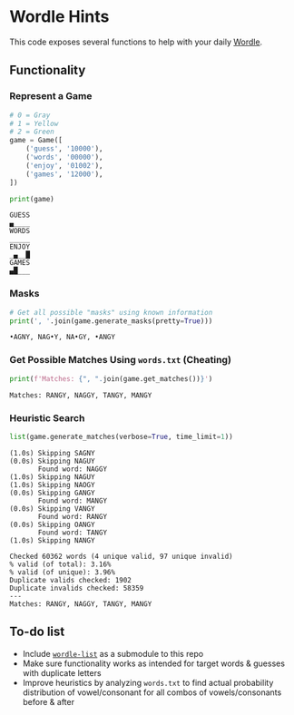 # Wordle Hints
This code exposes several functions to help with your daily [Wordle](https://www.nytimes.com/games/wordle/index.html).

## Functionality
### Represent a Game
```py
# 0 = Gray
# 1 = Yellow
# 2 = Green
game = Game([
    ('guess', '10000'),
    ('words', '00000'),
    ('enjoy', '01002'),
    ('games', '12000'),
])    

print(game)
```
```
GUESS
▄____
WORDS
_____
ENJOY
_▄__█
GAMES
▄█___
```

### Masks
```py
# Get all possible "masks" using known information
print(', '.join(game.generate_masks(pretty=True)))
```
```
•AGNY, NAG•Y, NA•GY, •ANGY
```
### Get Possible Matches Using `words.txt` (Cheating)
```py
print(f'Matches: {", ".join(game.get_matches())}')
```
```
Matches: RANGY, NAGGY, TANGY, MANGY
```
### Heuristic Search
```py
list(game.generate_matches(verbose=True, time_limit=1))
```
```
(1.0s) Skipping SAGNY
(0.0s) Skipping NAGUY
       Found word: NAGGY
(1.0s) Skipping NAGUY
(1.0s) Skipping NAOGY
(0.0s) Skipping GANGY
       Found word: MANGY
(0.0s) Skipping VANGY
       Found word: RANGY
(0.0s) Skipping OANGY
       Found word: TANGY
(1.0s) Skipping NANGY

Checked 60362 words (4 unique valid, 97 unique invalid)
% valid (of total): 3.16%
% valid (of unique): 3.96%
Duplicate valids checked: 1902
Duplicate invalids checked: 58359
---
Matches: RANGY, NAGGY, TANGY, MANGY
```

## To-do list
- Include [`wordle-list`](https://github.com/tabatkins/wordle-list/blob/39ee14e80dc1ef9df55e682e01979a75ed1ee171/words) as a submodule to this repo
- Make sure functionality works as intended for target words & guesses with duplicate letters
- Improve heuristics by analyzing `words.txt` to find actual probability distribution of vowel/consonant for all combos of vowels/consonants before & after
